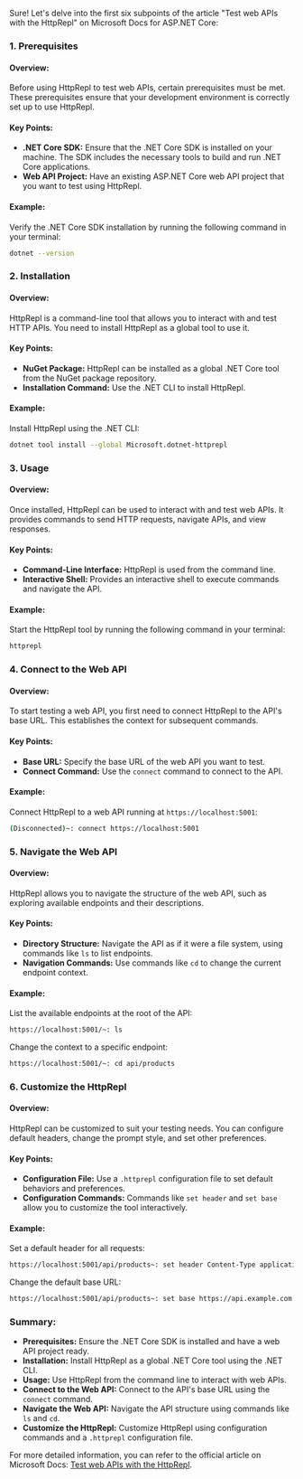 Sure! Let's delve into the first six subpoints of the article "Test web APIs with the HttpRepl" on Microsoft Docs for ASP.NET Core:

### 1. Prerequisites

#### Overview:
Before using HttpRepl to test web APIs, certain prerequisites must be met. These prerequisites ensure that your development environment is correctly set up to use HttpRepl.

#### Key Points:
- **.NET Core SDK:** Ensure that the .NET Core SDK is installed on your machine. The SDK includes the necessary tools to build and run .NET Core applications.
- **Web API Project:** Have an existing ASP.NET Core web API project that you want to test using HttpRepl.

#### Example:
Verify the .NET Core SDK installation by running the following command in your terminal:
```bash
dotnet --version
```

### 2. Installation

#### Overview:
HttpRepl is a command-line tool that allows you to interact with and test HTTP APIs. You need to install HttpRepl as a global tool to use it.

#### Key Points:
- **NuGet Package:** HttpRepl can be installed as a global .NET Core tool from the NuGet package repository.
- **Installation Command:** Use the .NET CLI to install HttpRepl.

#### Example:
Install HttpRepl using the .NET CLI:
```bash
dotnet tool install --global Microsoft.dotnet-httprepl
```

### 3. Usage

#### Overview:
Once installed, HttpRepl can be used to interact with and test web APIs. It provides commands to send HTTP requests, navigate APIs, and view responses.

#### Key Points:
- **Command-Line Interface:** HttpRepl is used from the command line.
- **Interactive Shell:** Provides an interactive shell to execute commands and navigate the API.

#### Example:
Start the HttpRepl tool by running the following command in your terminal:
```bash
httprepl
```

### 4. Connect to the Web API

#### Overview:
To start testing a web API, you first need to connect HttpRepl to the API's base URL. This establishes the context for subsequent commands.

#### Key Points:
- **Base URL:** Specify the base URL of the web API you want to test.
- **Connect Command:** Use the `connect` command to connect to the API.

#### Example:
Connect HttpRepl to a web API running at `https://localhost:5001`:
```bash
(Disconnected)~: connect https://localhost:5001
```

### 5. Navigate the Web API

#### Overview:
HttpRepl allows you to navigate the structure of the web API, such as exploring available endpoints and their descriptions.

#### Key Points:
- **Directory Structure:** Navigate the API as if it were a file system, using commands like `ls` to list endpoints.
- **Navigation Commands:** Use commands like `cd` to change the current endpoint context.

#### Example:
List the available endpoints at the root of the API:
```bash
https://localhost:5001/~: ls
```
Change the context to a specific endpoint:
```bash
https://localhost:5001/~: cd api/products
```

### 6. Customize the HttpRepl

#### Overview:
HttpRepl can be customized to suit your testing needs. You can configure default headers, change the prompt style, and set other preferences.

#### Key Points:
- **Configuration File:** Use a `.httprepl` configuration file to set default behaviors and preferences.
- **Configuration Commands:** Commands like `set header` and `set base` allow you to customize the tool interactively.

#### Example:
Set a default header for all requests:
```bash
https://localhost:5001/api/products~: set header Content-Type application/json
```
Change the default base URL:
```bash
https://localhost:5001/api/products~: set base https://api.example.com
```

### Summary:

- **Prerequisites:** Ensure the .NET Core SDK is installed and have a web API project ready.
- **Installation:** Install HttpRepl as a global .NET Core tool using the .NET CLI.
- **Usage:** Use HttpRepl from the command line to interact with web APIs.
- **Connect to the Web API:** Connect to the API's base URL using the `connect` command.
- **Navigate the Web API:** Navigate the API structure using commands like `ls` and `cd`.
- **Customize the HttpRepl:** Customize HttpRepl using configuration commands and a `.httprepl` configuration file.

For more detailed information, you can refer to the official article on Microsoft Docs: [Test web APIs with the HttpRepl](https://docs.microsoft.com/en-us/aspnet/core/web-api/http-repl).